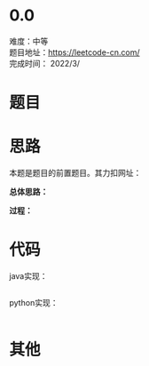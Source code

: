 # 0.0
难度：中等   
题目地址：https://leetcode-cn.com/   
完成时间：  2022/3/   
# 题目


# 思路
本题是题目[]()的前置题目。其力扣网址：

**总体思路：**

**过程：**    

# 代码  
java实现：   
```

```
python实现：   
```

```
# 其他



